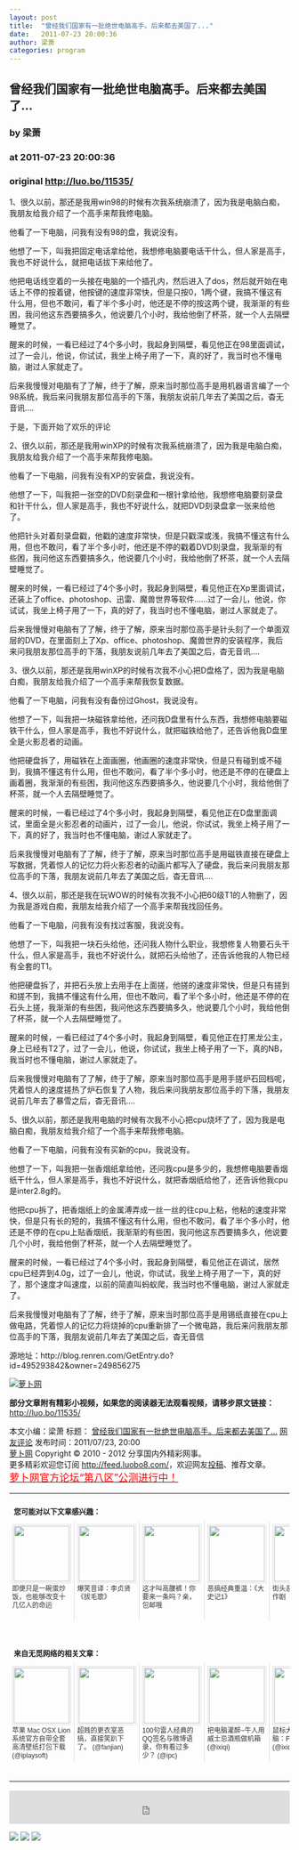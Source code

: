 ```yaml
---
layout: post
title:  "曾经我们国家有一批绝世电脑高手。后来都去美国了..."
date:   2011-07-23 20:00:36
author: 梁萧
categories: program
---
```


## 曾经我们国家有一批绝世电脑高手。后来都去美国了...
### by 梁萧
### at 2011-07-23 20:00:36
### original <http://luo.bo/11535/>

<p>1、很久以前，那还是我用win98的时候有次我系统崩溃了，因为我是电脑白痴，我朋友给我介绍了一个高手来帮我修电脑。</p><p>他看了一下电脑，问我有没有98的盘，我说没有。</p><p>他想了一下，叫我把固定电话拿给他，我想修电脑要电话干什么，但人家是高手，我也不好说什么，就把电话拔下来给他了。</p><p>他把电话线空着的一头接在电脑的一个插孔内，然后进入了dos，然后就开始在电话上不停的按着键，他按键的速度非常快，但是只按0，1两个键<span></span>，我搞不懂这有什么用，但也不敢问，看了半个多小时，他还是不停的按这两个键，我渐渐的有些困，我问他这东西要搞多久，他说要几个小时，我给他倒了杯茶，就一个人去隔壁睡觉了。</p><p>醒来的时候，一看已经过了4个多小时，我起身到隔壁，看见他正在98里面调试，过了一会儿，他说，你试试，我坐上椅子用了一下，真的好了，我当时也不懂电脑，谢过人家就走了。</p><p>后来我慢慢对电脑有了了解，终于了解，原来当时那位高手是用机器语言编了一个98系统，我后来问我朋友那位高手的下落，我朋友说前几年去了美国之后，杳无音讯....</p><p>于是，下面开始了欢乐的评论</p><p>2、很久以前，那还是我用winXP的时候有次我系统崩溃了，因为我是电脑白痴，我朋友给我介绍了一个高手来帮我修电脑。</p><p>他看了一下电脑，问我有没有XP的安装盘，我说没有。</p><p>他想了一下，叫我把一张空的DVD刻录盘和一根针拿给他，我想修电脑要刻录盘和针干什么，但人家是高手，我也不好说什么，就把DVD刻录盘拿一张来给他了。</p><p>他把针头对着刻录盘戳，他戳的速度非常快，但是只戳深或浅，我搞不懂这有什么用，但也不敢问，看了半个多小时，他还是不停的戳着DVD刻录盘，我渐渐的有些困，我问他这东西要搞多久，他说要几个小时，我给他倒了杯茶，就一个人去隔壁睡觉了。</p><p>醒来的时候，一看已经过了4个多小时，我起身到隔壁，看见他正在Xp里面调试，还装上了office、photoshop、迅雷、魔兽世界等软件……过了一会儿，他说，你试试，我坐上椅子用了一下，真的好了，我当时也不懂电脑，谢过人家就走了。</p><p>后来我慢慢对电脑有了了解，终于了解，原来当时那位高手是针头刻了一个单面双层的DVD，在里面刻上了Xp、office、photoshop、魔兽世界的安装程序，我后来问我朋友那位高手的下落，我朋友说前几年去了美国之后，杳无音讯....</p><p>3、很久以前，那还是我用winXP的时候有次我不小心把D盘格了，因为我是电脑白痴，我朋友给我介绍了一个高手来帮我恢复数据。</p><p>他看了一下电脑，问我有没有备份过Ghost，我说没有。</p><p>他想了一下，叫我把一块磁铁拿给他，还问我D盘里有什么东西，我想修电脑要磁铁干什么，但人家是高手，我也不好说什么，就把磁铁给他了，还告诉他我D盘里全是火影忍者的动画。</p><p>他把硬盘拆了，用磁铁在上面画圈，他画圈的速度非常快，但是只有碰到或不碰到，我搞不懂这有什么用，但也不敢问，看了半个多小时，他还是不停的在硬盘上画着圈，我渐渐的有些困，我问他这东西要搞多久，他说要几个小时，我给他倒了杯茶，就一个人去隔壁睡觉了。</p><p>醒来的时候，一看已经过了4个多小时，我起身到隔壁，看见他正在D盘里面调试，里面全是火影忍者的动画片，过了一会儿，他说，你试试，我坐上椅子用了一下，真的好了，我当时也不懂电脑，谢过人家就走了。</p><p>后来我慢慢对电脑有了了解，终于了解，原来当时那位高手是用磁铁直接在硬盘上写数据，凭着惊人的记忆力将火影忍者的动画片都写入了硬盘，我后来问我朋友那位高手的下落，我朋友说前几年去了美国之后，杳无音讯....</p><p>4、很久以前，那还是我在玩WOW的时候有次我不小心把60级T1的人物删了，因为我是游戏白痴，我朋友给我介绍了一个高手来帮我找回任务。</p><p>他看了一下电脑，问我有没有找过客服，我说没有。</p><p>他想了一下，叫我把一块石头给他，还问我人物什么职业，我想修复人物要石头干什么，但人家是高手，我也不好说什么，就把石头给他了，还告诉他我的人物已经有全套的T1。</p><p>他把硬盘拆了，并把石头放上去用手在上面搓，他搓的速度非常快，但是只有搓到和搓不到，我搞不懂这有什么用，但也不敢问，看了半个多小时，他还是不停的在石头上搓，我渐渐的有些困，我问他这东西要搞多久，他说要几个小时，我给他倒了杯茶，就一个人去隔壁睡觉了。</p><p>醒来的时候，一看已经过了4个多小时，我起身到隔壁，看见他正在打黑龙公主，身上已经有T2了，过了一会儿，他说，你试试，我坐上椅子用了一下，真的NB，我当时也不懂电脑，谢过人家就走了。</p><p>后来我慢慢对电脑有了了解，终于了解，原来当时那位高手是用手搓炉石回档呢，凭着惊人的速度搓热了炉石恢复了人物，我后来问我朋友那位高手的下落，我朋友说前几年去了暴雪之后，杳无音讯....</p><p>5、很久以前，那还是我用电脑的时候有次我不小心把cpu烧坏了了，因为我是电脑白痴，我朋友给我介绍了一个高手来帮我修电脑。</p><p>他看了一下电脑，问我有没有买新的cpu，我说没有。</p><p>他想了一下，叫我把一张香烟纸拿给他，还问我cpu是多少的，我想修电脑要香烟纸干什么，但人家是高手，我也不好说什么，就把香烟纸给他了，还告诉他我cpu是inter2.8g的。</p><p>他把cpu拆了，把香烟纸上的金属溥弄成一丝一丝的往cpu上粘，他粘的速度非常快，但是只有长的短的，我搞不懂这有什么用，但也不敢问，看了半个多小时，他还是不停的在cpu上贴香烟纸，我渐渐的有些困，我问他这东西要搞多久，他说要几个小时，我给他倒了杯茶，就一个人去隔壁睡觉了。</p><p>醒来的时候，一看已经过了4个多小时，我起身到隔壁，看见他正在调试，居然cpu已经弄到4.0g，过了一会儿，他说，你试试，我坐上椅子用了一下，真的好了，那个速度才叫速度，以前的简直叫蚂蚁爬，我当时也不懂电脑，谢过人家就走了。</p><p>后来我慢慢对电脑有了了解，终于了解，原来当时那位高手是用锡纸直接在cpu上做电路，凭着惊人的记忆力将烧掉的cpu重新排了一个微电路，我后来问我朋友那位高手的下落，我朋友说前几年去了美国之后，杳无音信</p><p>源地址：http://blog.renren.com/GetEntry.do?id=495293842&amp;owner=249856275</p><p><a title="萝卜网" href="http://dulei.si/files/2011/07/22/f1a2eb8f97e88d1181ea3c7321c36246.jpg"><img src="http://dulei.si/files/2011/07/22/f1a2eb8f97e88d1181ea3c7321c36246.jpg" alt="萝卜网" title="萝卜网" border="0"></a></p><p><strong>部分文章附有精彩小视频，如果您的阅读器无法观看视频，请移步原文链接：</strong> <a href="http://luo.bo/11535/" title="曾经我们国家有一批绝世电脑高手。后来都去美国了...">http://luo.bo/11535/</a></p> 本文小编：梁萧 标题： <a href="http://luo.bo/11535/" title="曾经我们国家有一批绝世电脑高手。后来都去美国了...">曾经我们国家有一批绝世电脑高手。后来都去美国了...</a> <a href="http://luo.bo/11535/#comments" title="to the comments">网友评论</a> 发布时间：2011/07/23, 20:00 <br> <a href="http://luo.bo/" title="萝卜网 - 人人都是艺术家">萝卜网</a> Copyright ©   2010 - 2012 分享国内外精彩网事。<br> 更多精彩欢迎您订阅 <a href="http://feed.luobo8.com/">http://feed.luobo8.com/</a>，欢迎网友<a href="http://luo.bo/delivery/">投稿</a>、推荐文章。<br> <a href="http://luo.bo/8888/"><font color="red" size="4">萝卜网官方论坛“第八区”公测进行中！</font></a><br><table cellspacing="0" cellpadding="3" border="0" style="clear:both"><tr><td colspan="5"><b><font size="-1" style="display:block!important;padding:20px 0 5px!important">您可能对以下文章感兴趣：</font></b></td></tr><tr><td width="106" valign="top" style="padding:5px!important;margin:0!important"> <a title="即便只是一碗蛋炒饭，也能够改变十几亿人的命运" style="text-decoration:none!important" href="http://app.wumii.com/ext/redirect.htm?url=http%3A%2F%2Fluo.bo%2F11252%2F&amp;from=http%3A%2F%2Fluo.bo%2F11535%2F"> <img style="margin:0!important;padding:2px!important;border:1px solid #dddddd!important;width:100px!important;height:100px!important" src="http://static.wumii.com/site_images/2011/07/17/17826952.jpg" width="100px" height="100px"><br> <font size="-1" color="#333333" style="display:block!important;line-height:15px!important;width:106px!important;font:12px/15px arial!important;height:60px!important;margin:3px 0 0 0!important;padding:0!important;overflow:hidden!important">即便只是一碗蛋炒饭，也能够改变十几亿人的命运</font> </a></td><td width="106" valign="top" style="padding:5px!important;margin:0!important;border-left:1px solid #dddddd!important"> <a title="爆笑音译：李贞贤《拔毛歌》" style="text-decoration:none!important" href="http://app.wumii.com/ext/redirect.htm?url=http%3A%2F%2Fluo.bo%2F11211%2F&amp;from=http%3A%2F%2Fluo.bo%2F11535%2F"> <img style="margin:0!important;padding:2px!important;border:1px solid #dddddd!important;width:100px!important;height:100px!important" src="http://static.wumii.com/site_images/2011/07/16/17690414.jpg" width="100px" height="100px"><br> <font size="-1" color="#333333" style="display:block!important;line-height:15px!important;width:106px!important;font:12px/15px arial!important;height:60px!important;margin:3px 0 0 0!important;padding:0!important;overflow:hidden!important">爆笑音译：李贞贤《拔毛歌》</font> </a></td><td width="106" valign="top" style="padding:5px!important;margin:0!important;border-left:1px solid #dddddd!important"> <a title="这才叫高腰裤！你要来一条吗？亲，包邮哦" style="text-decoration:none!important" href="http://app.wumii.com/ext/redirect.htm?url=http%3A%2F%2Fluo.bo%2F11502%2F&amp;from=http%3A%2F%2Fluo.bo%2F11535%2F"> <img style="margin:0!important;padding:2px!important;border:1px solid #dddddd!important;width:100px!important;height:100px!important" src="http://static.wumii.com/site_images/2011/07/22/18544466.jpg" width="100px" height="100px"><br> <font size="-1" color="#333333" style="display:block!important;line-height:15px!important;width:106px!important;font:12px/15px arial!important;height:60px!important;margin:3px 0 0 0!important;padding:0!important;overflow:hidden!important">这才叫高腰裤！你要来一条吗？亲，包邮哦</font> </a></td><td width="106" valign="top" style="padding:5px!important;margin:0!important;border-left:1px solid #dddddd!important"> <a title="恶搞经典重温：《大史记1》" style="text-decoration:none!important" href="http://app.wumii.com/ext/redirect.htm?url=http%3A%2F%2Fluo.bo%2F10973%2F&amp;from=http%3A%2F%2Fluo.bo%2F11535%2F"> <img style="margin:0!important;padding:2px!important;border:1px solid #dddddd!important;width:100px!important;height:100px!important" src="http://static.wumii.com/site_images/2011/07/11/17037485.jpg" width="100px" height="100px"><br> <font size="-1" color="#333333" style="display:block!important;line-height:15px!important;width:106px!important;font:12px/15px arial!important;height:60px!important;margin:3px 0 0 0!important;padding:0!important;overflow:hidden!important">恶搞经典重温：《大史记1》</font> </a></td><td width="106" valign="top" style="padding:5px!important;margin:0!important;border-left:1px solid #dddddd!important"> <a title="街头恶搞之美女恶作剧" style="text-decoration:none!important" href="http://app.wumii.com/ext/redirect.htm?url=http%3A%2F%2Fluo.bo%2F11463%2F&amp;from=http%3A%2F%2Fluo.bo%2F11535%2F"> <img style="margin:0!important;padding:2px!important;border:1px solid #dddddd!important;width:100px!important;height:100px!important" src="http://static.wumii.com/site_images/2011/07/21/18389061.jpg" width="100px" height="100px"><br> <font size="-1" color="#333333" style="display:block!important;line-height:15px!important;width:106px!important;font:12px/15px arial!important;height:60px!important;margin:3px 0 0 0!important;padding:0!important;overflow:hidden!important">街头恶搞之美女恶作剧</font> </a></td></tr> <td><br><tr><td colspan="5"><b><font size="-1" style="display:block!important;padding:20px 0 5px!important">来自无觅网络的相关文章：</font></b></td></tr><tr><td width="106" valign="top" style="padding:5px!important;margin:0!important"> <a title="苹果 Mac OSX Lion 系统官方自带全套高清壁纸打包下载" style="text-decoration:none!important" href="http://app.wumii.com/ext/redirect.htm?url=http%3A%2F%2Fwww.iplaysoft.com%2Fmac-osx-lion-wallpapers.html&amp;from=http%3A%2F%2Fluo.bo%2F11535%2F"> <img style="margin:0!important;padding:2px!important;border:1px solid #dddddd!important;width:100px!important;height:100px!important" src="http://static.wumii.com/site_images/2011/07/21/18262476.jpg" width="100px" height="100px"><br> <font size="-1" color="#333333" style="display:block!important;line-height:15px!important;width:106px!important;font:12px/15px arial!important;height:60px!important;margin:3px 0 0 0!important;padding:0!important;overflow:hidden!important">苹果 Mac OSX Lion 系统官方自带全套高清壁纸打包下载 (@iplaysoft)</font> </a></td><td width="106" valign="top" style="padding:5px!important;margin:0!important;border-left:1px solid #dddddd!important"> <a title="超贱的更衣室恶搞，直接笑趴下了。" style="text-decoration:none!important" href="http://app.wumii.com/ext/redirect.htm?url=http%3A%2F%2Fwww.fanjian.net%2Fpost%2F3068.html&amp;from=http%3A%2F%2Fluo.bo%2F11535%2F"> <img style="margin:0!important;padding:2px!important;border:1px solid #dddddd!important;width:100px!important;height:100px!important" src="http://www.fanjian.net/upload/fanjian_wumi.jpg" width="100px" height="100px"><br> <font size="-1" color="#333333" style="display:block!important;line-height:15px!important;width:106px!important;font:12px/15px arial!important;height:60px!important;margin:3px 0 0 0!important;padding:0!important;overflow:hidden!important">超贱的更衣室恶搞，直接笑趴下了。 (@fanjian)</font> </a></td><td width="106" valign="top" style="padding:5px!important;margin:0!important;border-left:1px solid #dddddd!important"> <a title="100句雷人经典的QQ签名与微博语录，你有看过多少？" style="text-decoration:none!important" href="http://app.wumii.com/ext/redirect.htm?url=http%3A%2F%2Fwww.ipc.me%2F100-lei-ren-qian-ming.html&amp;from=http%3A%2F%2Fluo.bo%2F11535%2F"> <img style="margin:0!important;padding:2px!important;border:1px solid #dddddd!important;width:100px!important;height:100px!important" src="http://static.wumii.com/site_images/2011/07/21/18263378.jpg" width="100px" height="100px"><br> <font size="-1" color="#333333" style="display:block!important;line-height:15px!important;width:106px!important;font:12px/15px arial!important;height:60px!important;margin:3px 0 0 0!important;padding:0!important;overflow:hidden!important">100句雷人经典的QQ签名与微博语录，你有看过多少？ (@ipc)</font> </a></td><td width="106" valign="top" style="padding:5px!important;margin:0!important;border-left:1px solid #dddddd!important"> <a title="把电脑灌醉~牛人用威士忌酒瓶做机箱" style="text-decoration:none!important" href="http://app.wumii.com/ext/redirect.htm?url=http%3A%2F%2Fwww.ixiqi.com%2Farchives%2F15093&amp;from=http%3A%2F%2Fluo.bo%2F11535%2F"> <img style="margin:0!important;padding:2px!important;border:1px solid #dddddd!important;width:100px!important;height:100px!important" src="http://static.wumii.com/site_images/2010/12/09/1200757.jpg" width="100px" height="100px"><br> <font size="-1" color="#333333" style="display:block!important;line-height:15px!important;width:106px!important;font:12px/15px arial!important;height:60px!important;margin:3px 0 0 0!important;padding:0!important;overflow:hidden!important">把电脑灌醉~牛人用威士忌酒瓶做机箱 (@ixiqi)</font> </a></td><td width="106" valign="top" style="padding:5px!important;margin:0!important;border-left:1px solid #dddddd!important"> <a title="鼠标大小的个人电脑：Fit PC2" style="text-decoration:none!important" href="http://app.wumii.com/ext/redirect.htm?url=http%3A%2F%2Fwww.ixiqi.com%2Farchives%2F9947&amp;from=http%3A%2F%2Fluo.bo%2F11535%2F"> <img style="margin:0!important;padding:2px!important;border:1px solid #dddddd!important;width:100px!important;height:100px!important" src="http://static.wumii.com/site_images/2010/12/09/1201733.jpg" width="100px" height="100px"><br> <font size="-1" color="#333333" style="display:block!important;line-height:15px!important;width:106px!important;font:12px/15px arial!important;height:60px!important;margin:3px 0 0 0!important;padding:0!important;overflow:hidden!important">鼠标大小的个人电脑：Fit PC2 (@ixiqi)</font> </a></td></tr><tr><td colspan="5" align="right"> <a style="text-decoration:none!important" href="http://www.wumii.com/widget/relatedItems.htm" title="无觅相关文章插件"> <font size="-1" color="#bbbbbb" style="display:block!important;font-family:arial!important;padding:5px 0!important;font-size:12px!important;color:#bbb!important">无觅</font> </a></td></tr></td></table><p><iframe src="http://feedads.g.doubleclick.net/~ah/f/7sv1ooo89v8jfelhdjk8plpa64/468/60#http%3A%2F%2Fluo.bo%2F11535%2F" width="100%" height="60" frameborder="0" scrolling="no" marginwidth="0" marginheight="0"></iframe></p><div>
<a href="http://feeds.feedburner.com/~ff/tamd?a=58-ABzT9d90:XsN-2OJImxM:yIl2AUoC8zA"><img src="http://feeds.feedburner.com/~ff/tamd?d=yIl2AUoC8zA" border="0"></a> <a href="http://feeds.feedburner.com/~ff/tamd?a=58-ABzT9d90:XsN-2OJImxM:qj6IDK7rITs"><img src="http://feeds.feedburner.com/~ff/tamd?d=qj6IDK7rITs" border="0"></a> <a href="http://feeds.feedburner.com/~ff/tamd?a=58-ABzT9d90:XsN-2OJImxM:-BTjWOF_DHI"><img src="http://feeds.feedburner.com/~ff/tamd?i=58-ABzT9d90:XsN-2OJImxM:-BTjWOF_DHI" border="0"></a>
</div>